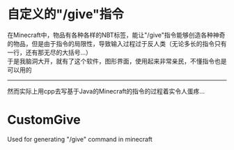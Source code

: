 自定义的"/give"指令
====================
在Minecraft中，物品有各种各样的NBT标签，能让"/give"指令能够创造各种神奇的物品，但是由于指令的局限性，导致输入过程过于反人类（无论多长的指令只有一行，还有那无尽的大括号...）<br>
于是我脑洞大开，就有了这个软件，图形界面，使用起来非常亲民，不懂指令也是可以用的<br>

------------------------------------
然而实际上用cpp去写基于Java的Minecraft的指令的过程着实令人蛋疼...


# CustomGive
Used for generating "/give" command in minecraft
